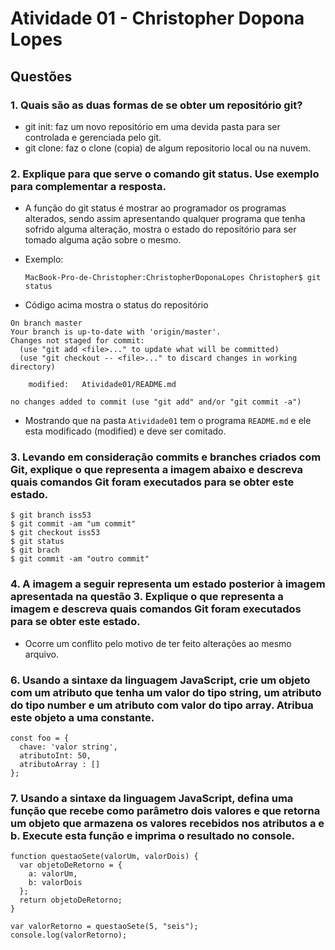 # Atividade 01 - Christopher Dopona Lopes

## Questões

### 1. Quais são as duas formas de se obter um repositório git?

- git init: faz um novo repositório em uma devida pasta para ser controlada e gerenciada pelo git.
- git clone: faz o clone (copia) de algum repositorio local ou na nuvem.

### 2. Explique para que serve o comando git status. Use exemplo para complementar a resposta.

- A função do git status é mostrar ao programador os programas alterados, sendo assim apresentando qualquer programa que tenha sofrido alguma alteração, mostra o estado do repositório para ser tomado alguma ação sobre o mesmo.

- Exemplo:

  ```
  MacBook-Pro-de-Christopher:ChristopherDoponaLopes Christopher$ git status
  ```
- Código acima mostra o status do repositório

```
On branch master
Your branch is up-to-date with 'origin/master'.
Changes not staged for commit:
  (use "git add <file>..." to update what will be committed)
  (use "git checkout -- <file>..." to discard changes in working directory)

	modified:   Atividade01/README.md

no changes added to commit (use "git add" and/or "git commit -a")
```
- Mostrando que na pasta ```Atividade01``` tem o programa ```README.md``` e ele esta modificado (modified) e deve ser comitado.


### 3. Levando em consideração commits e branches criados com Git, explique o que representa a imagem abaixo e descreva quais comandos Git foram executados para se obter este estado.

```
$ git branch iss53
$ git commit -am "um commit"
$ git checkout iss53
$ git status
$ git brach
$ git commit -am "outro commit"
```


### 4. A imagem a seguir representa um estado posterior à imagem apresentada na questão 3. Explique o que representa a imagem e descreva quais comandos Git foram executados para se obter este estado.

- Ocorre um conflito pelo motivo de ter feito alterações ao mesmo arquivo.


### 6. Usando a sintaxe da linguagem JavaScript, crie um objeto com um atributo que tenha um valor do tipo string, um atributo do tipo number e um atributo com valor do tipo array. Atribua este objeto a uma constante.

```
const foo = {
  chave: 'valor string',
  atributoInt: 50,
  atributoArray : []
};
```

### 7. Usando a sintaxe da linguagem JavaScript, defina uma função que recebe como parâmetro dois valores e que retorna um objeto que armazena os valores recebidos nos atributos a e b. Execute esta função e imprima o resultado no console.

```
function questaoSete(valorUm, valorDois) {
  var objetoDeRetorno = {
    a: valorUm,
    b: valorDois
  };
  return objetoDeRetorno;
}

var valorRetorno = questaoSete(5, "seis");
console.log(valorRetorno);

```
